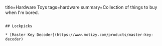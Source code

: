 title=Hardware Toys
tags=hardware
summary=Collection of things to buy when I'm bored.
~~~~~~

## Lockpicks

* [Master Key Decoder](https://www.motizy.com/products/master-key-decoder)

